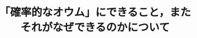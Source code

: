 ---
title: "「確率的なオウム」にできること，またそれがなぜできるのかについて"
event_name: "英語コーパス学会 (JAECS) 第51回大会 基調講演"
speakers:
  - name: 横井祥
    affiliation:
      - 国立国語研究所
      - 東北大学
      - 理化学研究所
year: 2025
month: September
links:
---